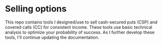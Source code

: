 # Selling options

This repo contains tools I designed/use to sell cash-secured puts (CSP) and covered calls (CC) for consistent income. These tools use basic technical analysis to optimize your probability of success. As I further develop these tools, I'll continue updating the documentation.

